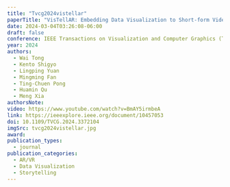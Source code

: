 ```yaml
---
title: "Tvcg2024vistellar"
paperTitle: "VisTellAR: Embedding Data Visualization to Short-form Videos Using Mobile Augmented Reality"
date: 2024-03-04T03:26:08-06:00
draft: false
conference: IEEE Transactions on Visualization and Computer Graphics (TVCG)
year: 2024
authors:
  - Wai Tong
  - Kento Shigyo
  - Lingping Yuan
  - Mingming Fan
  - Ting-Chuen Pong
  - Huamin Qu
  - Meng Xia
authorsNote:
video: https://www.youtube.com/watch?v=BmAY5irmbeA
link: https://ieeexplore.ieee.org/document/10457053
doi: 10.1109/TVCG.2024.3372104
imgSrc: tvcg2024vistellar.jpg
award:
publication_types:
  - journal
publication_categories:
  - AR/VR
  - Data Visualization
  - Storytelling
---
```

